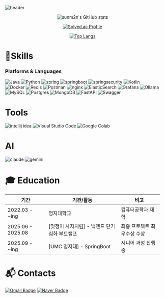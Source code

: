 ![header](https://capsule-render.vercel.app/api?type=waving&color=auto&height=300&section=header&text=LEE%20SUN%20MIN&fontSize=90)

<div align="center">
  
![sunm2n's GitHub stats](https://github-readme-stats.vercel.app/api?username=sunm2n&show_icons=true&theme=radical)

[![Solved.ac Profile](http://mazassumnida.wtf/api/v2/generate_badge?boj=sunmin8410)](https://solved.ac/sunmin8410/)

[![Top Langs](https://github-readme-stats.vercel.app/api/top-langs/?username=sunm2n)](https://github.com/anuraghazra/github-readme-stats)


</div>

# 💪Skills
### Platforms & Languages
  ![Java](https://img.shields.io/badge/java-%23ED8B00.svg?style=for-the-badge&logo=openjdk&logoColor=white)
  ![Python](https://img.shields.io/badge/Python-3776AB.svg?&style=for-the-badge&logo=Python&logoColor=white)
  ![spring](https://img.shields.io/badge/spring-6DB33F.svg?&style=for-the-badge&logo=spring&logoColor=black)
  ![springboot](https://img.shields.io/badge/spring%20boot-6DB33F.svg?&style=for-the-badge&logo=spring%20boot&logoColor=black)
  ![springsecurity](https://img.shields.io/badge/spring%20security-6DB33F.svg?&style=for-the-badge&logo=spring%20security&logoColor=black)
  ![Kotlin](https://img.shields.io/badge/kotlin-%237F52FF.svg?style=for-the-badge&logo=kotlin&logoColor=white)
  ![Docker](https://img.shields.io/badge/docker-%230db7ed.svg?style=for-the-badge&logo=docker&logoColor=white)
  ![Redis](https://img.shields.io/badge/redis-%23DD0031.svg?style=for-the-badge&logo=redis&logoColor=white)
  ![Postman](https://img.shields.io/badge/Postman-FF6C37.svg?&style=for-the-badge&logo=Postman&logoColor=black)
  ![nginx](https://img.shields.io/badge/nginx-009639.svg?&style=for-the-badge&logo=nginx&logoColor=black)
  ![ElasticSearch](https://img.shields.io/badge/-ElasticSearch-005571?style=for-the-badge&logo=elasticsearch)
  ![Grafana](https://img.shields.io/badge/grafana-%23F46800.svg?style=for-the-badge&logo=grafana&logoColor=white)
  ![Ollama](https://img.shields.io/badge/Ollama-000000.svg?&style=for-the-badge&logo=Ollama&logoColor=white)
  ![MySQL](https://img.shields.io/badge/mysql-4479A1.svg?style=for-the-badge&logo=mysql&logoColor=white)
  ![Postgres](https://img.shields.io/badge/postgres-%23316192.svg?style=for-the-badge&logo=postgresql&logoColor=white)
  ![MongoDB](https://img.shields.io/badge/MongoDB-%234ea94b.svg?style=for-the-badge&logo=mongodb&logoColor=white)
  ![FastAPI](https://img.shields.io/badge/FastAPI-005571?style=for-the-badge&logo=fastapi)
  ![Swagger](https://img.shields.io/badge/-Swagger-%23Clojure?style=for-the-badge&logo=swagger&logoColor=white)

  # Tools
  ![intellij idea](https://img.shields.io/badge/intellij%20idea-000000.svg?&style=for-the-badge&logo=intellij%20idea&logoColor=white)
  ![Visual Studio Code](https://img.shields.io/badge/Visual%20Studio%20Code-007ACC.svg?&style=for-the-badge&logo=Visual%20Studio%20Code&logoColor=white)
  ![Google Colab](https://img.shields.io/badge/Google%20Colab-%23F9A825.svg?style=for-the-badge&logo=googlecolab&logoColor=white)

  # AI
  ![claude](https://img.shields.io/badge/claude%20code-D97757.svg?&style=for-the-badge&logo=claude&logoColor=white)
  ![gemini](https://img.shields.io/badge/google%20gemini-8E75B2.svg?&style=for-the-badge&logo=google%20gemini&logoColor=white)

  # 🎓 Education

| 기간 | 기관/활동 | 비고 |
| --- | --- | --- |
| 2022.03 - ~ing | 명지대학교 | 컴퓨터공학과 재학 |
| 2025.06 - 2025.08 | [멋쟁이 사자처럼] - 백엔드 단기 심화 부트캠프 | 최종 프로젝트 최우수상 수상 |
| 2025.09 - ~ing | [UMC 명지대] - SpringBoot | 시니어 과정 진행중 |

# :mailbox_with_mail: Contacts
[![Gmail Badge](https://img.shields.io/badge/Gmail-d14836?style=flat-square&logo=Gmail&logoColor=white&link=mailto:sunmin8410@mju.ac.kr)](mailto:sunmin8410@mju.ac.kr)
[![Naver Badge](https://img.shields.io/badge/Naver-03C75A?style=flat-square&logo=Naver&logoColor=white&link=mailto:sunmin8410@naver.com)](mailto:sunmin8410@naver.com)


